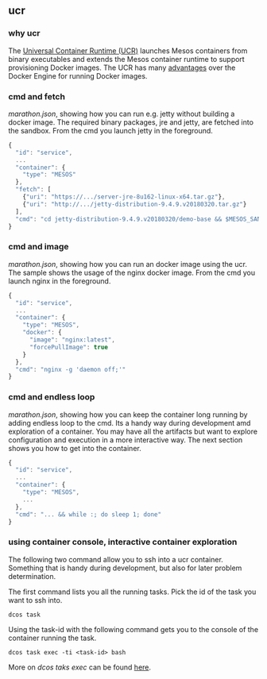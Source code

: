 ## ucr


### why ucr
The [Universal Container Runtime (UCR)](http://mesos.apache.org/documentation/latest/container-image/) launches Mesos containers from binary executables and extends the Mesos container runtime to support provisioning Docker images. The UCR has many [advantages](https://docs.mesosphere.com/1.11/deploying-services/containerizers/) over the Docker Engine for running Docker images. 

### cmd and fetch

*marathon.json*, showing how you can run e.g. jetty without building a docker image. The required binary packages, jre and jetty, are fetched into the sandbox. From the cmd you launch jetty in the foreground.
```js
{
  "id": "service",
  ...
  "container": {
    "type": "MESOS"
  },
  "fetch": [
    {"uri": "https://.../server-jre-8u162-linux-x64.tar.gz"},
    {"uri": "http://.../jetty-distribution-9.4.9.v20180320.tar.gz"}
  ],
  "cmd": "cd jetty-distribution-9.4.9.v20180320/demo-base && $MESOS_SANDBOX/jdk1.8.0_162/bin/java -jar ../start.jar"
}
```

### cmd and image

*marathon.json*, showing how you can run an docker image using the ucr. The sample shows the usage of the nginx docker image. From the cmd you launch nginx in the foreground. 
```js
{
  "id": "service",
  ...
  "container": {
    "type": "MESOS",
    "docker": {
      "image": "nginx:latest",
      "forcePullImage": true
    }
  },
  "cmd": "nginx -g 'daemon off;'"
}
```

### cmd and endless loop

*marathon.json*, showing how you can keep the container long running by adding endless loop to the cmd. Its a handy way during development amd exploration of a container. You may have all the artifacts but want to explore configuration and execution in a more interactive way. The next section shows you how to get into the container.
```js
{
  "id": "service",
  ...
  "container": {
    "type": "MESOS",
    ...
  },
  "cmd": "... && while :; do sleep 1; done"
}
```

### using container console, interactive container exploration

The following two command allow you to ssh into a ucr container. Something that is handy during development, but also for later problem determination.

The first command lists you all the running tasks. Pick the id of the task you want to ssh into.

```console
dcos task
```

Using the task-id with the following command gets you to the console of the container running the task.
```console
dcos task exec -ti <task-id> bash
```
More on *dcos taks exec* can be found [here](https://docs.mesosphere.com/1.11/monitoring/debugging/task-exec/).

